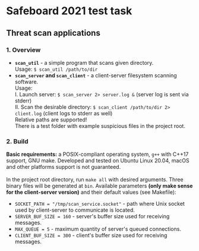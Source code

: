 # Safeboard 2021 test task
## Threat scan applications
### 1. Overview
* <b>`scan_util`</b> - a simple program that scans given directory.
<br>Usage: `$ scan_util /path/to/dir`
* <b>`scan_server` and `scan_client`</b> - a client-server filesystem scanning software. <br>Usage:<br>I. Launch server: `$ scan_server 2> server.log &` (server log is sent via stderr)<br>II. Scan the desirable directory: `$ scan_client /path/to/dir 2> client.log` (client logs to stderr as well)<br> Relative paths are supported!<br>There is a test folder with example suspicious files in the project root.
### 2. Build
<b>Basic requirements:</b> a POSIX-compliant operating system, `g++` with C++17 support, GNU make. Developed and tested on Ubuntu Linux 20.04, macOS and other platforms support is not guaranteed.<br>
<br>
In the project root directory, run `make all` with desired arguments. Three binary files will be generated at `bin`. Available parameters <b>(only make sense for the client-server version)</b> and their default values (see Makefile):
* `SOCKET_PATH = "/tmp/scan_service.socket"` - path where Unix socket used by client-server to communicate is located.
* `SERVER_BUF_SIZE = 160` - server's buffer size used for receiving messages.
* `MAX_QUEUE = 5` - maximum quantity of server's queued connections.
* `CLIENT_BUF_SIZE = 300` - client's buffer size used for receiving messages.
